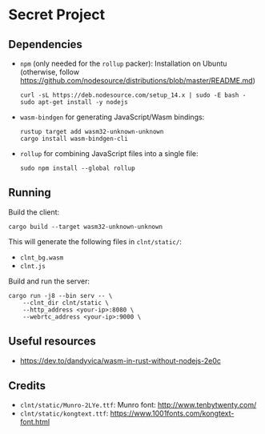 # Secret Project

## Dependencies
- `npm` (only needed for the `rollup` packer):
    Installation on Ubuntu (otherwise, follow https://github.com/nodesource/distributions/blob/master/README.md)

    ```
    curl -sL https://deb.nodesource.com/setup_14.x | sudo -E bash -
    sudo apt-get install -y nodejs
    ```
- `wasm-bindgen` for generating JavaScript/Wasm bindings:

    ```
    rustup target add wasm32-unknown-unknown
    cargo install wasm-bindgen-cli
    ```
- `rollup` for combining JavaScript files into a single file:

    ```
    sudo npm install --global rollup
    ```

## Running

Build the client:
```
cargo build --target wasm32-unknown-unknown
```
This will generate the following files in `clnt/static/`:
- `clnt_bg.wasm`
- `clnt.js`

Build and run the server:
```
cargo run -j8 --bin serv -- \
    --clnt_dir clnt/static \
    --http_address <your-ip>:8080 \
    --webrtc_address <your-ip>:9000 \
```

## Useful resources
- https://dev.to/dandyvica/wasm-in-rust-without-nodejs-2e0c

## Credits
- `clnt/static/Munro-2LYe.ttf`: Munro font: http://www.tenbytwenty.com/
- `clnt/static/kongtext.ttf`: https://www.1001fonts.com/kongtext-font.html
